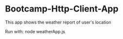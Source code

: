 # Bootcamp-Http-Client-App
This app shows the weather report of user's location
<p>Run with: node weatherApp.js </p>
